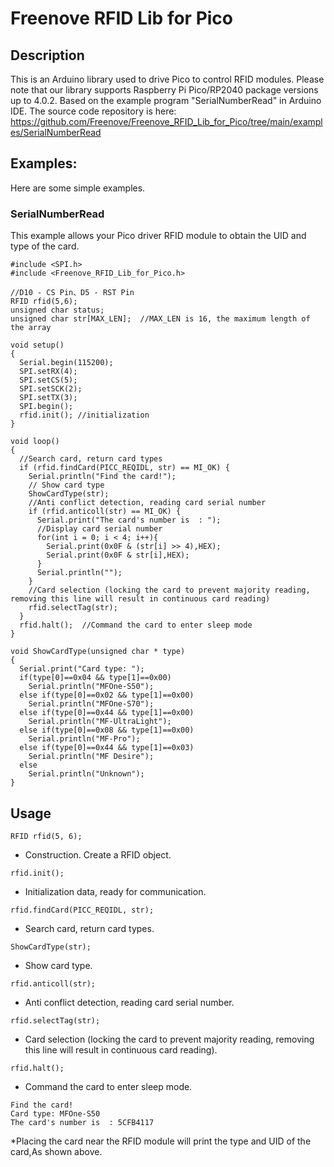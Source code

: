 # Freenove RFID Lib for Pico

## Description
This is an Arduino library used to drive Pico to control RFID modules.
Please note that our library supports Raspberry Pi Pico/RP2040 package versions up to 4.0.2.
Based on the example program "SerialNumberRead" in Arduino IDE. The source code repository is here:
https://github.com/Freenove/Freenove_RFID_Lib_for_Pico/tree/main/examples/SerialNumberRead



## Examples:

Here are some simple examples.

### SerialNumberRead
This example allows your Pico driver RFID module to obtain the UID and type of the card.
```
#include <SPI.h>
#include <Freenove_RFID_Lib_for_Pico.h>

//D10 - CS Pin、D5 - RST Pin
RFID rfid(5,6);   
unsigned char status;
unsigned char str[MAX_LEN];  //MAX_LEN is 16, the maximum length of the array

void setup()
{
  Serial.begin(115200);
  SPI.setRX(4);
  SPI.setCS(5);
  SPI.setSCK(2);
  SPI.setTX(3);
  SPI.begin();
  rfid.init(); //initialization
}

void loop()
{
  //Search card, return card types
  if (rfid.findCard(PICC_REQIDL, str) == MI_OK) {
    Serial.println("Find the card!");
    // Show card type
    ShowCardType(str);
    //Anti conflict detection, reading card serial number
    if (rfid.anticoll(str) == MI_OK) {
      Serial.print("The card's number is  : ");
      //Display card serial number
      for(int i = 0; i < 4; i++){
        Serial.print(0x0F & (str[i] >> 4),HEX);
        Serial.print(0x0F & str[i],HEX);
      }
      Serial.println("");
    }
    //Card selection (locking the card to prevent majority reading, removing this line will result in continuous card reading)
    rfid.selectTag(str);
  }
  rfid.halt();  //Command the card to enter sleep mode
}

void ShowCardType(unsigned char * type)
{
  Serial.print("Card type: ");
  if(type[0]==0x04 && type[1]==0x00) 
    Serial.println("MFOne-S50");
  else if(type[0]==0x02 && type[1]==0x00)
    Serial.println("MFOne-S70");
  else if(type[0]==0x44 && type[1]==0x00)
    Serial.println("MF-UltraLight");
  else if(type[0]==0x08 && type[1]==0x00)
    Serial.println("MF-Pro");
  else if(type[0]==0x44 && type[1]==0x03)
    Serial.println("MF Desire");
  else
    Serial.println("Unknown");
}

```

## Usage
```
RFID rfid(5, 6);
```
* Construction. Create a RFID object.

```
rfid.init();
```
* Initialization data, ready for communication.
```
rfid.findCard(PICC_REQIDL, str);
```
* Search card, return card types.

```
ShowCardType(str);
```
* Show card type.

```
rfid.anticoll(str);
```
* Anti conflict detection, reading card serial number.

```
rfid.selectTag(str);
```
* Card selection (locking the card to prevent majority reading, removing this line will result in continuous card reading).

```
rfid.halt();
```
* Command the card to enter sleep mode.

```
Find the card!
Card type: MFOne-S50
The card's number is  : 5CFB4117
```
*Placing the card near the RFID module will print the type and UID of the card,As shown above.